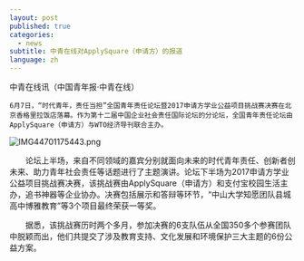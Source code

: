 ```yaml
---
layout: post
published: true
categories:
  - news
subtitle: 中青在线对ApplySquare（申请方）的报道
language: zh
---
```

中青在线讯（中国青年报·中青在线）

	6月7日，“时代青年，责任当担”全国青年责任论坛暨2017申请方学业公益项目挑战赛决赛在北京香格里拉饭店落幕。作为第十二届中国企业社会责任国际论坛的分论坛，全国青年责任论坛由ApplySquare（申请方）与WTO经济导刊联合主办。

![IMG44701175443.png]({{site.baseurl}}/image/IMG44701175443.png)

　　论坛上半场，来自不同领域的嘉宾分别就面向未来的时代青年责任、创新者创未来、助力青年社会责任等话题进行了主题演讲。论坛下半场为2017申请方学业公益项目挑战赛决赛，该挑战赛由ApplySquare（申请方）和支付宝校园生活主办，追书神器等企业协办。决赛包括展示和答辩等环节，“中山大学知愿团队县城高中博雅教育”等3个项目最终荣获一等奖。

　　据悉，该挑战赛历时两个多月，参加决赛的6支队伍从全国350多个参赛团队中脱颖而出，他们共提交了涉及教育支持、文化发展和环境保护三大主题的6份公益方案。
